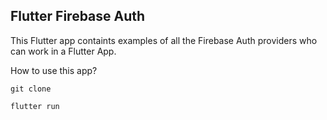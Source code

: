 ## Flutter Firebase Auth


This Flutter app containts examples of all the Firebase Auth providers who can work in a Flutter App. 



How to use this app?
```
git clone
```

```
flutter run
```
